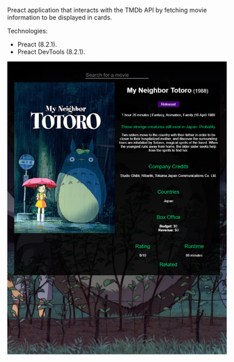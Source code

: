 Preact application that interacts with the TMDb API by fetching movie information to be displayed in cards.

Technologies:

* Preact (8.2.1).
* Preact DevTools (8.2.1).

![Preview Image](./preview.png)
